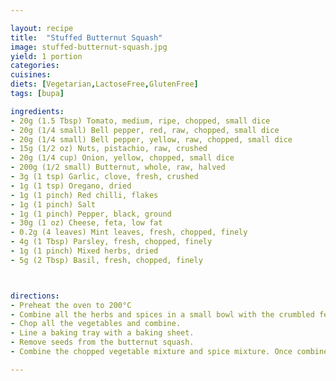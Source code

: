 ```yaml
---

layout: recipe
title:  "Stuffed Butternut Squash"
image: stuffed-butternut-squash.jpg
yield: 1 portion
categories:
cuisines:
diets: [Vegetarian,LactoseFree,GlutenFree]
tags: [bupa]

ingredients:
- 20g (1.5 Tbsp) Tomato, medium, ripe, chopped, small dice
- 20g (1/4 small) Bell pepper, red, raw, chopped, small dice
- 20g (1/4 small) Bell pepper, yellow, raw, chopped, small dice
- 15g (1/2 oz) Nuts, pistachio, raw, crushed
- 20g (1/4 cup) Onion, yellow, chopped, small dice
- 200g (1/2 small) Butternut, whole, raw, halved
- 3g (1 tsp) Garlic, clove, fresh, crushed
- 1g (1 tsp) Oregano, dried
- 1g (1 pinch) Red chilli, flakes
- 1g (1 pinch) Salt
- 1g (1 pinch) Pepper, black, ground
- 30g (1 oz) Cheese, feta, low fat
- 0.2g (4 leaves) Mint leaves, fresh, chopped, finely
- 4g (1 Tbsp) Parsley, fresh, chopped, finely
- 1g (1 pinch) Mixed herbs, dried
- 5g (2 Tbsp) Basil, fresh, chopped, finely



directions:
- Preheat the oven to 200°C
- Combine all the herbs and spices in a small bowl with the crumbled feta.
- Chop all the vegetables and combine.
- Line a baking tray with a baking sheet.
- Remove seeds from the butternut squash.
- Combine the chopped vegetable mixture and spice mixture. Once combined, place in the butternut squash. - - Roast for 35-40 minutes or until soft.

---
```

